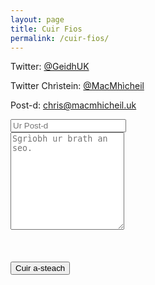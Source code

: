 ```yaml
---
layout: page
title: Cuir Fios
permalink: /cuir-fios/
---
```


Twitter: [@GeidhUK](https://www.twitter.com/GeidhUK)

Twitter Chrìstein: [@MacMhìcheil](https://www.twitter.com/MacMhicheil)

Post-d: [chris@macmhicheil.uk](mailto:chris@macmhicheil.uk)

<form action="https://formspree.io/{{site.email}}" method="POST">
  <div class="form-group">
    <input class="form-control" type="text" name="email" placeholder="Ur Post-d"><br/>
    <textarea class="form-control" type="text" name="content" rows="10" placeholder="Sgrìobh ur brath an seo."></textarea><br/>
    <input class="form-control" type="hidden" name="_next" value="/taing/"><br/>
    <input class="form-control" type="hidden" name="_subject" value="Brath ùr bho leughadair Geidh.uk"><br/>
    <input class="form-control" type="text" name="_gotcha" style="display:none"><br/>
    <input class="form-control" type="submit" value="Cuir a-steach">
  </div>
</form>
